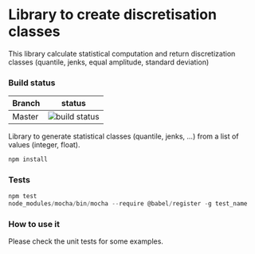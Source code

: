 # Library to create discretisation classes
This library calculate statistical computation and return discretization classes (quantile, jenks, equal amplitude, standard deviation)

### Build status

| Branch | status |
| ------------- | ------------- |
| Master  |  ![build status](https://travis-ci.com/LAEQ/laeq-stats.svg?branch=master)|

Library to generate statistical classes (quantile, jenks, ...) from a list of values (integer, float).

```js
npm install
```

### Tests
```js
npm test
node_modules/mocha/bin/mocha --require @babel/register -g test_name
```

### How to use it
Please check the unit tests for some examples.
